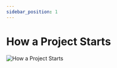 ```yaml
---
sidebar_position: 1
---
```


# How a Project Starts

![How a Project Starts](/img/safehome/sh01.jpg)

